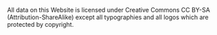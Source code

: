 All data on this Website is licensed under Creative Commons CC BY-SA (Attribution-ShareAlike) except all typographies and all logos which are protected by copyright.
